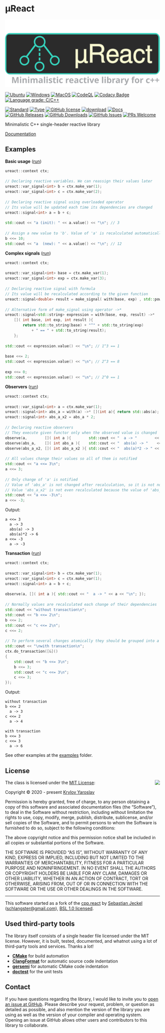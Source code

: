 # µReact

<p align="center"><img src="support/data/logo/logo_1.svg"></p>

[![Ubuntu](https://github.com/YarikTH/ureact/actions/workflows/ubuntu.yml/badge.svg)](https://github.com/YarikTH/ureact/actions/workflows/ubuntu.yml)
[![Windows](https://github.com/YarikTH/ureact/actions/workflows/windows.yml/badge.svg)](https://github.com/YarikTH/ureact/actions/workflows/windows.yml)
[![MacOS](https://github.com/YarikTH/ureact/actions/workflows/macos.yml/badge.svg)](https://github.com/YarikTH/ureact/actions/workflows/macos.yml)
[![CodeQL](https://github.com/YarikTH/ureact/actions/workflows/codeql-analysis.yml/badge.svg)](https://github.com/YarikTH/ureact/actions/workflows/codeql-analysis.yml)
[![Codacy Badge](https://app.codacy.com/project/badge/Grade/7ad08869b5a948bb917deda4ae004064)](https://www.codacy.com/gh/YarikTH/ureact/dashboard?utm_source=github.com&amp;utm_medium=referral&amp;utm_content=YarikTH/ureact&amp;utm_campaign=Badge_Grade)
[![Language grade: C/C++](https://img.shields.io/lgtm/grade/cpp/g/YarikTH/ureact.svg?logo=lgtm&logoWidth=18)](https://lgtm.com/projects/g/YarikTH/ureact/context:cpp)

[![Standard](https://img.shields.io/badge/c%2B%2B-11/14/17/20-blue.svg)](https://en.wikipedia.org/wiki/C%2B%2B#Standardization)
[![Type](https://img.shields.io/badge/type-single--header-blue.svg)](.)
[![GitHub license](https://img.shields.io/badge/license-MIT-blue.svg)](https://raw.githubusercontent.com/YarikTH/ureact/main/LICENSE.MIT)
[![download](https://img.shields.io/badge/download%20%20-link-blue.svg)](https://raw.githubusercontent.com/YarikTH/ureact/master/include/ureact/ureact.hpp)
[![Docs](https://img.shields.io/badge/docs-markdown-blue.svg)](https://github.com/YarikTH/ureact/tree/main/doc/readme.md)
[![GitHub Releases](https://img.shields.io/github/release/YarikTH/ureact.svg)](https://github.com/YarikTH/ureact/releases)
[![GitHub Downloads](https://img.shields.io/github/downloads/YarikTH/ureact/total)](https://github.com/YarikTH/ureact/releases)
[![GitHub Issues](https://img.shields.io/github/issues/YarikTH/ureact.svg)](https://github.com/YarikTH/ureact/issues)
[![PRs Welcome](https://img.shields.io/badge/PRs-welcome-brightgreen.svg)](.)

Minimalistic C++ single-header reactive library

[Documentation](https://github.com/YarikTH/ureact/tree/main/doc/readme.md)

## Examples

**Basic usage** ([run](https://godbolt.org/z/WEbKWojz5))

```cpp
ureact::context ctx;

// Declaring reactive variables. We can reassign their values later
ureact::var_signal<int> b = ctx.make_var(1);
ureact::var_signal<int> c = ctx.make_var(2);

// Declaring reactive signal using overloaded operator
// Its value will be updated each time its dependencies are changed
ureact::signal<int> a = b + c;

std::cout << "a (init): " << a.value() << "\n"; // 3

// Assign a new value to 'b'. Value of 'a' is recalculated automatically
b <<= 10;
std::cout << "a  (new): " << a.value() << "\n"; // 12
```

**Complex signals** ([run](https://godbolt.org/z/ns1rPM7eK))

```cpp
ureact::context ctx;

ureact::var_signal<int> base = ctx.make_var(1);
ureact::var_signal<int> exp = ctx.make_var(3);

// Declaring reactive signal with formula
// Its value will be recalculated according to the given function
ureact::signal<double> result = make_signal( with(base, exp) , std::pow<int, int> );

// Alternative form of make_signal using operator ->*
ureact::signal<std::string> expression = with(base, exp, result) ->*
    []( int base, int exp, int result ){
        return std::to_string(base) + "^" + std::to_string(exp)
            + " == " + std::to_string(result);
    };

std::cout << expression.value() << "\n"; // 1^3 == 1

base <<= 2;
std::cout << expression.value() << "\n"; // 2^3 == 8

exp <<= 0;
std::cout << expression.value() << "\n"; // 2^0 == 1
```

**Observers** ([run](https://godbolt.org/z/fYYMaTdPj))

```cpp
ureact::context ctx;

ureact::var_signal<int> a = ctx.make_var(1);
ureact::signal<int> abs_a = with(a) ->* [](int a){ return std::abs(a); };
ureact::signal<int> abs_a_x2 = abs_a * 2;

// Declaring reactive observers
// They execute given functor only when the observed value is changed
observe(a,        []( int a ){        std::cout << "  a -> "        << a << "\n"; });
observe(abs_a,    []( int abs_a ){    std::cout << "  abs(a) -> "    << abs_a << "\n"; });
observe(abs_a_x2, []( int abs_a_x2 ){ std::cout << "  abs(a)*2 -> " << abs_a_x2 << "\n"; });

// All values change their values so all of them is notified
std::cout << "a <<= 3\n";
a <<= 3;

// Only change of 'a' is notified
// Value of 'abs_a' is not changed after recalculation, so it is not notified
// Value 'abs_a_x2' is not even recalculated because the value of 'abs_a' is not changed
std::cout << "a <<= -3\n";
a <<= -3;
```

Output:
```
a <<= 3
  a -> 3
  abs(a) -> 3
  abs(a)*2 -> 6
a <<= -3
  a -> -3
```

**Transaction** ([run](https://godbolt.org/z/1T8fG69r8))

```cpp
ureact::context ctx;

ureact::var_signal<int> b = ctx.make_var(1);
ureact::var_signal<int> c = ctx.make_var(1);
ureact::signal<int> a = b + c;

observe(a, []( int a ){ std::cout << "  a -> " << a << "\n"; });

// Normally values are recalculated each change of their dependencies
std::cout << "without transaction\n";
std::cout << "b <<= 2\n";
b <<= 2;
std::cout << "c <<= 2\n";
c <<= 2;

// To perform several changes atomically they should be grouped into a transaction
std::cout << "\nwith transaction\n";
ctx.do_transaction([&]()
{
    std::cout << "b <<= 3\n";
    b <<= 3;
    std::cout << "c <<= 3\n";
    c <<= 3;
});
```

Output:
```
without transaction
b <<= 2
  a -> 3
c <<= 2
  a -> 4

with transaction
b <<= 3
c <<= 3
  a -> 6
```

See other examples at the [examples](tests/src/examples) folder.

## License

<img align="right" src="https://opensource.org/trademarks/opensource/OSI-Approved-License-100x137.png">

The class is licensed under the [MIT License](https://opensource.org/licenses/MIT):

Copyright &copy; 2020 - present [Krylov Yaroslav](https://github.com/YarikTH)

Permission is hereby granted, free of charge, to any person obtaining a copy of this software and associated documentation files (the “Software”), to deal in the Software without restriction, including without limitation the rights to use, copy, modify, merge, publish, distribute, sublicense, and/or sell copies of the Software, and to permit persons to whom the Software is furnished to do so, subject to the following conditions:

The above copyright notice and this permission notice shall be included in all copies or substantial portions of the Software.

THE SOFTWARE IS PROVIDED “AS IS”, WITHOUT WARRANTY OF ANY KIND, EXPRESS OR IMPLIED, INCLUDING BUT NOT LIMITED TO THE WARRANTIES OF MERCHANTABILITY, FITNESS FOR A PARTICULAR PURPOSE AND NONINFRINGEMENT. IN NO EVENT SHALL THE AUTHORS OR COPYRIGHT HOLDERS BE LIABLE FOR ANY CLAIM, DAMAGES OR OTHER LIABILITY, WHETHER IN AN ACTION OF CONTRACT, TORT OR OTHERWISE, ARISING FROM, OUT OF OR IN CONNECTION WITH THE SOFTWARE OR THE USE OR OTHER DEALINGS IN THE SOFTWARE.

* * *

This software started as a fork of the [cpp.react](https://github.com/schlangster/cpp.react) by [Sebastian Jeckel](https://github.com/snakster) (schlangster@gmail.com), [BSL 1.0 licensed](http://www.boost.org/LICENSE_1_0.txt).

## Used third-party tools

The library itself consists of a single header file licensed under the MIT license. However, it is built, tested, documented, and whatnot using a lot of third-party tools and services. Thanks a lot!

* [**CMake**](https://cmake.org) for build automation
* [**ClangFormat**](https://clang.llvm.org/docs/ClangFormat.html) for automatic source code indentation
* [**gersemi**](https://github.com/blankspruce/gersemi) for automatic CMake code indentation
* [**doctest**](https://github.com/onqtam/doctest) for the unit tests

## Contact

If you have questions regarding the library, I would like to invite you to [open an issue at GitHub](https://github.com/YarikTH/ureact/issues/new/choose). Please describe your request, problem, or question as detailed as possible, and also mention the version of the library you are using as well as the version of your compiler and operating system. Opening an issue at GitHub allows other users and contributors to this library to collaborate.
